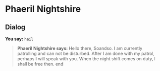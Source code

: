 # Phaeril Nightshire


## Dialog

**You say:** `hail`



>**Phaeril Nightshire says:** Hello there, Soandso. I am currently patrolling and can not be disturbed.  After I am done with my patrol, perhaps I will speak with you.  When the night shift comes on duty, I shall be free then.
end





